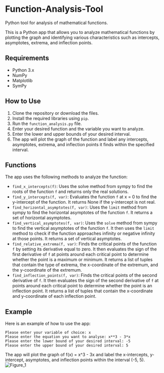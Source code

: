 # Function-Analysis-Tool
Python tool for analysis of mathematical functions.

This is a Python app that allows you to analyze mathematical functions by plotting the graph and identifying various characteristics such as intercepts, asymptotes, extrema, and inflection points.

## Requirements

* Python 3.x
* NumPy
* Matplotlib
* SymPy

## How to Use

1. Clone the repository or download the files.
2. Install the required libraries using `pip`.
3. Run the `function_analysis.py` file.
4. Enter your desired function and the variable you want to analyze.
5. Enter the lower and upper bounds of your desired interval.
6. The app will plot the graph of the function and label any intercepts, asymptotes, extrema, and inflection points it finds within the specified interval.

## Functions

The app uses the following methods to analyze the function:

* `find_x_intercepts(f)`: Uses the solve method from sympy to find the roots of the function `f` and returns only the real solutions.
* `find_y_intercepts(f, var)`: Evaluates the function `f` at x = 0 to find the y-intercept of the function. It returns None if the y-intercept is not real.
* `find_horizontal_asymptotes(f, var)`: Uses the `limit` method from sympy to find the horizontal asymptotes of the function `f`. It returns a set of horizontal asymptotes.
* `find_vertical_asymptotes(f, var)`: Uses the `solve` method from sympy to find the vertical asymptotes of the function `f`. It then uses the `limit` method to check if the function approaches infinity or negative infinity at those points. It returns a set of vertical asymptotes.
* `find_relative_extrema(f, var)`:  Finds the critical points of the function `f` by setting its derivative equal to zero. It then evaluates the sign of the first derivative of `f` at points around each critical point to determine whether the point is a maximum or minimum. It returns a list of tuples that contain the type of extrema, the x-coordinate of the extremum, and the y-coordinate of the extremum.
* `find_inflection_points(f, var)`: Finds the critical points of the second derivative of `f`. It then evaluates the sign of the second derivative of `f` at points around each critical point to determine whether the point is an inflection point. It returns a list of tuples that contain the x-coordinate and y-coordinate of each inflection point.


## Example

Here is an example of how to use the app:
```
Please enter your variable of choice: x
Please enter the equation you want to analyse: x**3 - 3*x
Please enter the lower bound of your desired interval: -5
Please enter the upper bound of your desired interval: 5
```
The app will plot the graph of f(x) = x^3 - 3x and label the x-intercepts, y-intercept, asymptotes, and inflection points within the interval (-5, 5).
![Figure_1](https://user-images.githubusercontent.com/114011447/236684561-5cd61c96-2241-47e0-922b-f2849c10a8df.png)

